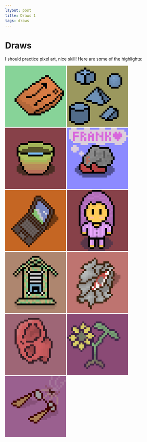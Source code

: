 ```yaml
---
layout: post
title: Draws 1
tags: draws
---
```


# Draws
I should practice pixel art, nice skill! Here are some of the highlights:

<style>
img {
  image-rendering: pixelated;
  image-rendering: -moz-crisp-edges;
  image-rendering: crisp-edges;
}
</style>
<img src="/assets/img/amazon_package.PNG" alt="amazon package" width="200"/>
<img src="/assets/img/blue_shapes.PNG" alt="blue shapes" width="200"/>
<img src="/assets/img/cup_with_water.PNG" alt="cup with water" width="200"/>
<img src="/assets/img/frank.PNG" alt="frank" width="200"/>
<img src="/assets/img/open_computer.PNG" alt="open computer" width="200"/>
<img src="/assets/img/pink_hair.PNG" alt="pink hair" width="200"/>
<img src="/assets/img/birdhouse.PNG" alt="birdhouse" width="200"/>
<img src="/assets/img/bloody_rock.PNG" alt="bloody rock" width="200"/>
<img src="/assets/img/red_ear.PNG" alt="red ear" width="200"/>
<img src="/assets/img/sunplant.PNG" alt="sunplant" width="200"/>
<img src="/assets/img/laser_glasses.PNG" alt="laser_glasses" width="200"/>
